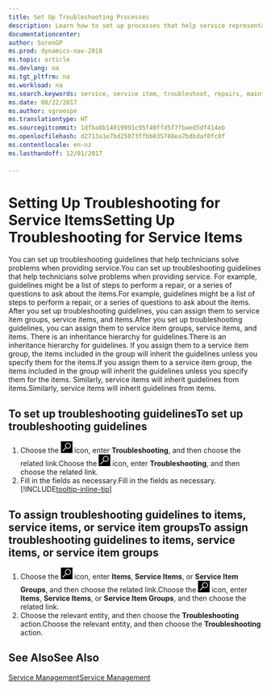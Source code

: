 ```yaml
---
title: Set Up Troubleshooting Processes
description: Learn how to set up processes that help service representatives identify and resolve issues with service items.
documentationcenter: 
author: SorenGP
ms.prod: dynamics-nav-2018
ms.topic: article
ms.devlang: na
ms.tgt_pltfrm: na
ms.workload: na
ms.search.keywords: service, service item, troubleshoot, repairs, maintenance
ms.date: 08/22/2017
ms.author: sgroespe
ms.translationtype: HT
ms.sourcegitcommit: 1dfba8b14019991c95f40ffd5f7fbaed5df414eb
ms.openlocfilehash: d2713a1e7bd25073ffbb035788ea7bdbdaf0fc0f
ms.contentlocale: en-nz
ms.lasthandoff: 12/01/2017

---
```


# <a name="setting-up-troubleshooting-for-service-items"></a><span data-ttu-id="4bb31-103">Setting Up Troubleshooting for Service Items</span><span class="sxs-lookup"><span data-stu-id="4bb31-103">Setting Up Troubleshooting for Service Items</span></span>
<span data-ttu-id="4bb31-104">You can set up troubleshooting guidelines that help technicians solve problems when providing service.</span><span class="sxs-lookup"><span data-stu-id="4bb31-104">You can set up troubleshooting guidelines that help technicians solve problems when providing service.</span></span> <span data-ttu-id="4bb31-105">For example, guidelines might be a list of steps to perform a repair, or a series of questions to ask about the items.</span><span class="sxs-lookup"><span data-stu-id="4bb31-105">For example, guidelines might be a list of steps to perform a repair, or a series of questions to ask about the items.</span></span> <span data-ttu-id="4bb31-106">After you set up troubleshooting guidelines, you can assign them to service item groups, service items, and items.</span><span class="sxs-lookup"><span data-stu-id="4bb31-106">After you set up troubleshooting guidelines, you can assign them to service item groups, service items, and items.</span></span> <span data-ttu-id="4bb31-107">There is an inheritance hierarchy for guidelines.</span><span class="sxs-lookup"><span data-stu-id="4bb31-107">There is an inheritance hierarchy for guidelines.</span></span> <span data-ttu-id="4bb31-108">If you assign them to a service item group, the items included in the group will inherit the guidelines unless you specify them for the items.</span><span class="sxs-lookup"><span data-stu-id="4bb31-108">If you assign them to a service item group, the items included in the group will inherit the guidelines unless you specify them for the items.</span></span> <span data-ttu-id="4bb31-109">Similarly, service items will inherit guidelines from items.</span><span class="sxs-lookup"><span data-stu-id="4bb31-109">Similarly, service items will inherit guidelines from items.</span></span>  

## <a name="to-set-up-troubleshooting-guidelines"></a><span data-ttu-id="4bb31-110">To set up troubleshooting guidelines</span><span class="sxs-lookup"><span data-stu-id="4bb31-110">To set up troubleshooting guidelines</span></span>
1. <span data-ttu-id="4bb31-111">Choose the ![Search for Page or Report](media/ui-search/search_small.png "Search for Page or Report icon") icon, enter **Troubleshooting**, and then choose the related link.</span><span class="sxs-lookup"><span data-stu-id="4bb31-111">Choose the ![Search for Page or Report](media/ui-search/search_small.png "Search for Page or Report icon") icon, enter **Troubleshooting**, and then choose the related link.</span></span>  
2. <span data-ttu-id="4bb31-112">Fill in the fields as necessary.</span><span class="sxs-lookup"><span data-stu-id="4bb31-112">Fill in the fields as necessary.</span></span> [!INCLUDE[tooltip-inline-tip](includes/tooltip-inline-tip_md.md)]  

## <a name="to-assign-troubleshooting-guidelines-to-items-service-items-or-service-item-groups"></a><span data-ttu-id="4bb31-113">To assign troubleshooting guidelines to items, service items, or service item groups</span><span class="sxs-lookup"><span data-stu-id="4bb31-113">To assign troubleshooting guidelines to items, service items, or service item groups</span></span>
1. <span data-ttu-id="4bb31-114">Choose the ![Search for Page or Report](media/ui-search/search_small.png "Search for Page or Report icon") icon, enter **Items**, **Service Items**, or **Service Item Groups**, and then choose the related link.</span><span class="sxs-lookup"><span data-stu-id="4bb31-114">Choose the ![Search for Page or Report](media/ui-search/search_small.png "Search for Page or Report icon") icon, enter **Items**, **Service Items**, or **Service Item Groups**, and then choose the related link.</span></span>  
2. <span data-ttu-id="4bb31-115">Choose the relevant entity, and then choose the **Troubleshooting** action.</span><span class="sxs-lookup"><span data-stu-id="4bb31-115">Choose the relevant entity, and then choose the **Troubleshooting** action.</span></span>  

## <a name="see-also"></a><span data-ttu-id="4bb31-116">See Also</span><span class="sxs-lookup"><span data-stu-id="4bb31-116">See Also</span></span>
[<span data-ttu-id="4bb31-117">Service Management</span><span class="sxs-lookup"><span data-stu-id="4bb31-117">Service Management</span></span>](service-service.md)
